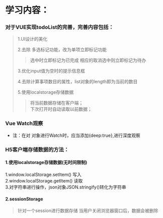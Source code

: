 # 学习内容：
### 对于VUE实现todoList的完善，完善内容包括：
> 1.UI设计的美化
> 
> 2.去除 多选标记功能，改为单项立即标记功能
>> 选中时立即标记为已完成
>> 相应的取消选中则立即标记为待办   
> 
> 3.优化input值为空时的提示信息框
> 
> 4.去除计算事项数目的属性，list对象的length即为当前的数目  
>
> 5.使用localstorage存储数据
>> 将当前数据存储在客户端；  
>> 下次打开时自动读取以前数据；  
>  

### Vue Watch观察
- 注：在对 对象进行Watch时，应当添加{deep:true},进行深度观察

### H5客户端存储数据的方法：
#### 1.使用localstorage存储数据(无时间限制)
1.window.localStorage.setItem() 写入  
2.window.localStorage.getItem() 读取  
3.对字符串进行操作，json对象JSON.stringify()转化为字符串

#### 2.sessionStorage 
> 针对一个session进行数据存储
> 当用户关闭浏览器窗口后，数据会被删除
